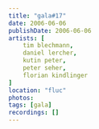 ```yaml
---
title: "gala#17"
date: 2006-06-06
publishDate: 2006-06-06
artists: [
    tim blechmann,
    daniel lercher,
    kutin peter,
    peter seher,
    florian kindlinger
]
location: "fluc"
photos:
tags: [gala]
recordings: []
---
```


